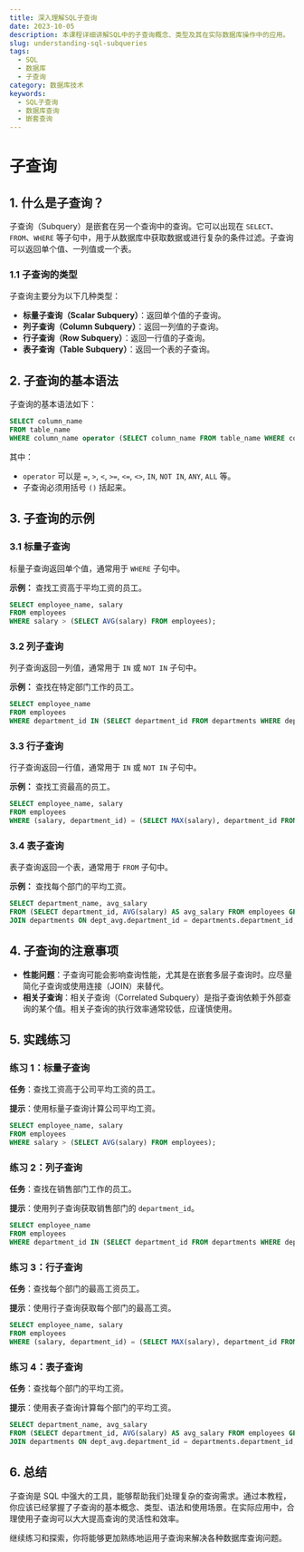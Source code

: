 ```yaml
---
title: 深入理解SQL子查询
date: 2023-10-05
description: 本课程详细讲解SQL中的子查询概念、类型及其在实际数据库操作中的应用。
slug: understanding-sql-subqueries
tags:
  - SQL
  - 数据库
  - 子查询
category: 数据库技术
keywords:
  - SQL子查询
  - 数据库查询
  - 嵌套查询
---
```


# 子查询

## 1. 什么是子查询？

子查询（Subquery）是嵌套在另一个查询中的查询。它可以出现在 `SELECT`、`FROM`、`WHERE` 等子句中，用于从数据库中获取数据或进行复杂的条件过滤。子查询可以返回单个值、一列值或一个表。

### 1.1 子查询的类型

子查询主要分为以下几种类型：

- **标量子查询（Scalar Subquery）**：返回单个值的子查询。
- **列子查询（Column Subquery）**：返回一列值的子查询。
- **行子查询（Row Subquery）**：返回一行值的子查询。
- **表子查询（Table Subquery）**：返回一个表的子查询。

## 2. 子查询的基本语法

子查询的基本语法如下：

```sql
SELECT column_name
FROM table_name
WHERE column_name operator (SELECT column_name FROM table_name WHERE condition);
```

其中：

- `operator` 可以是 `=`, `>`, `<`, `>=`, `<=`, `<>`, `IN`, `NOT IN`, `ANY`, `ALL` 等。
- 子查询必须用括号 `()` 括起来。

## 3. 子查询的示例

### 3.1 标量子查询

标量子查询返回单个值，通常用于 `WHERE` 子句中。

**示例：** 查找工资高于平均工资的员工。

```sql
SELECT employee_name, salary
FROM employees
WHERE salary > (SELECT AVG(salary) FROM employees);
```

### 3.2 列子查询

列子查询返回一列值，通常用于 `IN` 或 `NOT IN` 子句中。

**示例：** 查找在特定部门工作的员工。

```sql
SELECT employee_name
FROM employees
WHERE department_id IN (SELECT department_id FROM departments WHERE department_name = 'Sales');
```

### 3.3 行子查询

行子查询返回一行值，通常用于 `IN` 或 `NOT IN` 子句中。

**示例：** 查找工资最高的员工。

```sql
SELECT employee_name, salary
FROM employees
WHERE (salary, department_id) = (SELECT MAX(salary), department_id FROM employees GROUP BY department_id);
```

### 3.4 表子查询

表子查询返回一个表，通常用于 `FROM` 子句中。

**示例：** 查找每个部门的平均工资。

```sql
SELECT department_name, avg_salary
FROM (SELECT department_id, AVG(salary) AS avg_salary FROM employees GROUP BY department_id) AS dept_avg
JOIN departments ON dept_avg.department_id = departments.department_id;
```

## 4. 子查询的注意事项

- **性能问题**：子查询可能会影响查询性能，尤其是在嵌套多层子查询时。应尽量简化子查询或使用连接（JOIN）来替代。
- **相关子查询**：相关子查询（Correlated Subquery）是指子查询依赖于外部查询的某个值。相关子查询的执行效率通常较低，应谨慎使用。

## 5. 实践练习

### 练习 1：标量子查询

**任务**：查找工资高于公司平均工资的员工。

**提示**：使用标量子查询计算公司平均工资。

```sql
SELECT employee_name, salary
FROM employees
WHERE salary > (SELECT AVG(salary) FROM employees);
```

### 练习 2：列子查询

**任务**：查找在销售部门工作的员工。

**提示**：使用列子查询获取销售部门的 `department_id`。

```sql
SELECT employee_name
FROM employees
WHERE department_id IN (SELECT department_id FROM departments WHERE department_name = 'Sales');
```

### 练习 3：行子查询

**任务**：查找每个部门的最高工资员工。

**提示**：使用行子查询获取每个部门的最高工资。

```sql
SELECT employee_name, salary
FROM employees
WHERE (salary, department_id) = (SELECT MAX(salary), department_id FROM employees GROUP BY department_id);
```

### 练习 4：表子查询

**任务**：查找每个部门的平均工资。

**提示**：使用表子查询计算每个部门的平均工资。

```sql
SELECT department_name, avg_salary
FROM (SELECT department_id, AVG(salary) AS avg_salary FROM employees GROUP BY department_id) AS dept_avg
JOIN departments ON dept_avg.department_id = departments.department_id;
```

## 6. 总结

子查询是 SQL 中强大的工具，能够帮助我们处理复杂的查询需求。通过本教程，你应该已经掌握了子查询的基本概念、类型、语法和使用场景。在实际应用中，合理使用子查询可以大大提高查询的灵活性和效率。

继续练习和探索，你将能够更加熟练地运用子查询来解决各种数据库查询问题。
